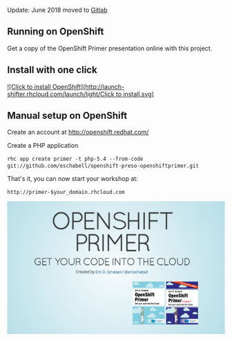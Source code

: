 Update: June 2018 moved to [Gitlab](https://gitlab.com/eschabell/openshift-preso-openshiftprimer)


Running on OpenShift
--------------------
Get a copy of the OpenShift Primer presentation online with this project.

Install with one click
----------------------
[![Click to  install OpenShift](http://launch-shifter.rhcloud.com/launch/light/Click to  install.svg)](https://openshift.redhat.com/app/console/application_type/custom?&cartridges[]=php-5.4&initial_git_url=https://github.com/eschabell/openshift-preso-openshiftprimer.git&name=primer)


Manual setup on OpenShift
-------------------------
Create an account at http://openshift.redhat.com/

Create a PHP application

    rhc app create primer -t php-5.4 --from-code git://github.com/eschabell/openshift-preso-openshiftprimer.git

That's it, you can now start your workshop at:

    http://primer-$your_domain.rhcloud.com

![Cover Slide](https://raw.githubusercontent.com/eschabell/openshift-preso-openshiftprimer/master/php/cover.png)

